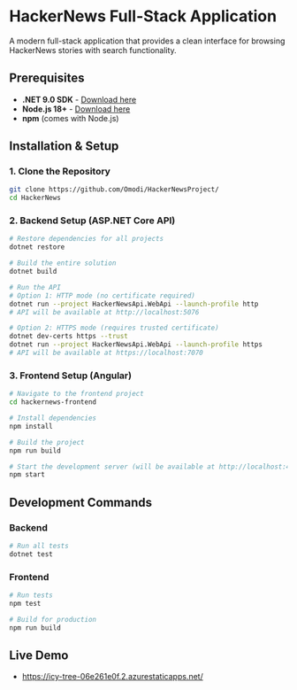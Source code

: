# HackerNews Full-Stack Application

A modern full-stack application that provides a clean interface for browsing HackerNews stories with search functionality.

## Prerequisites

- **.NET 9.0 SDK** - [Download here](https://dotnet.microsoft.com/download/dotnet/9.0)
- **Node.js 18+** - [Download here](https://nodejs.org/)
- **npm** (comes with Node.js)

## Installation & Setup

### 1. Clone the Repository
```bash
git clone https://github.com/Omodi/HackerNewsProject/
cd HackerNews
```

### 2. Backend Setup (ASP.NET Core API)
```bash
# Restore dependencies for all projects
dotnet restore

# Build the entire solution
dotnet build

# Run the API
# Option 1: HTTP mode (no certificate required)
dotnet run --project HackerNewsApi.WebApi --launch-profile http
# API will be available at http://localhost:5076

# Option 2: HTTPS mode (requires trusted certificate)
dotnet dev-certs https --trust
dotnet run --project HackerNewsApi.WebApi --launch-profile https
# API will be available at https://localhost:7070
```

### 3. Frontend Setup (Angular)
```bash
# Navigate to the frontend project
cd hackernews-frontend

# Install dependencies
npm install

# Build the project
npm run build

# Start the development server (will be available at http://localhost:4200)
npm start
```

## Development Commands

### Backend
```bash
# Run all tests
dotnet test

```

### Frontend
```bash
# Run tests
npm test

# Build for production
npm run build

```

## Live Demo
- https://icy-tree-06e261e0f.2.azurestaticapps.net/
